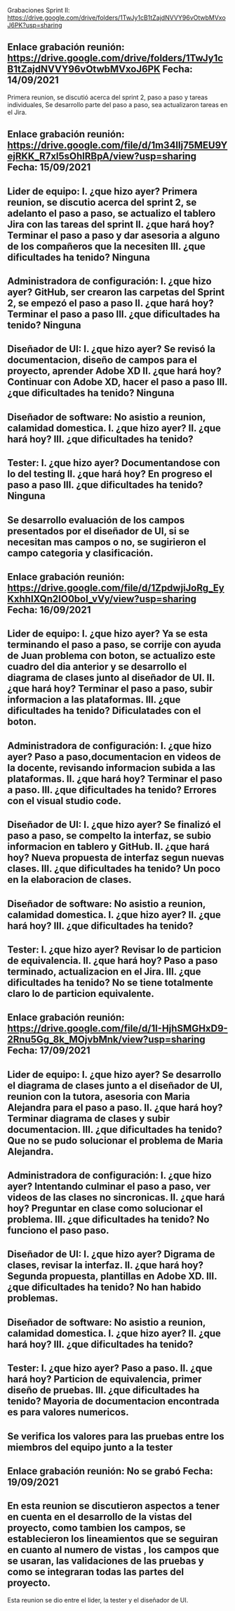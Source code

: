 Grabaciones Sprint II: https://drive.google.com/drive/folders/1TwJy1cB1tZajdNVVY96vOtwbMVxoJ6PK?usp=sharing


Enlace grabación reunión: https://drive.google.com/drive/folders/1TwJy1cB1tZajdNVVY96vOtwbMVxoJ6PK
Fecha: 14/09/2021
-------------------------------------------------------------------------------------------------------
Primera reunion, se discutió acerca del sprint 2, paso a paso y tareas individuales,
Se desarrollo parte del paso a paso, sea actualizaron tareas en el Jira.

Enlace grabación reunión: https://drive.google.com/file/d/1m34llj75MEU9YejRKK_R7xl5sOhlRBpA/view?usp=sharing
Fecha: 15/09/2021
-------------------------------------------------------------------------------------------------------
Lider de equipo:
I. ¿que hizo ayer? Primera reunion, se discutio acerca del sprint 2, se adelanto el paso a paso, 
se actualizo el tablero Jira con las tareas del sprint
II. ¿que hará hoy? Terminar el paso a paso y dar asesoria a alguno de los compañeros que la necesiten
III. ¿que dificultades ha tenido? Ninguna
-------------------------------------------------------------------------------------------------------
Administradora de configuración:
I. ¿que hizo ayer? GitHub, ser crearon las carpetas del Sprint 2, se empezó el paso a paso
II. ¿que hará hoy? Terminar el paso a paso
III. ¿que dificultades ha tenido? Ninguna
-------------------------------------------------------------------------------------------------------
Diseñador de UI:
I. ¿que hizo ayer? Se revisó la documentacion, diseño de campos para el proyecto, aprender Adobe XD
II. ¿que hará hoy? Continuar con Adobe XD, hacer el paso a paso
III. ¿que dificultades ha tenido? Ninguna
-------------------------------------------------------------------------------------------------------
Diseñador de software: No asistio a reunion, calamidad domestica.
I. ¿que hizo ayer?
II. ¿que hará hoy?
III. ¿que dificultades ha tenido?
-------------------------------------------------------------------------------------------------------
Tester:
I. ¿que hizo ayer? Documentandose con lo del testing 
II. ¿que hará hoy? En progreso el paso a paso
III. ¿que dificultades ha tenido? Ninguna 
-------------------------------------------------------------------------------------------------------
Se desarrollo evaluación de los campos presentados por el diseñador de UI, si se necesitan mas
campos o no, se sugirieron el campo categoria y clasificación.
-------------------------------------------------------------------------------------------------------

Enlace grabación reunión: https://drive.google.com/file/d/1ZpdwjiJoRg_EyKxhhIXQn2IO0bol_vVy/view?usp=sharing
Fecha: 16/09/2021
-------------------------------------------------------------------------------------------------------
Lider de equipo:
I. ¿que hizo ayer? Ya se esta terminando el paso a paso, se corrije con ayuda de Juan problema con 
boton, se actualizo este cuadro del dia anterior y se desarrollo el diagrama de clases junto al
diseñador de UI.
II. ¿que hará hoy? Terminar el paso a paso, subir informacion a las plataformas.
III. ¿que dificultades ha tenido? Dificulatades con el boton.
-------------------------------------------------------------------------------------------------------
Administradora de configuración:
I. ¿que hizo ayer? Paso a paso,documentacion en videos de la docente, revisando informacion subida a las
plataformas.
II. ¿que hará hoy? Terminar el paso a paso.
III. ¿que dificultades ha tenido? Errores con el visual studio code.
-------------------------------------------------------------------------------------------------------
Diseñador de UI:
I. ¿que hizo ayer? Se finalizó el paso a paso, se compelto la interfaz, se subio informacion en 
tablero y GitHub.
II. ¿que hará hoy? Nueva propuesta de interfaz segun nuevas clases. 
III. ¿que dificultades ha tenido? Un poco en la elaboracion de clases.
-------------------------------------------------------------------------------------------------------
Diseñador de software: No asistio a reunion, calamidad domestica.
I. ¿que hizo ayer?
II. ¿que hará hoy?
III. ¿que dificultades ha tenido?
-------------------------------------------------------------------------------------------------------
Tester:
I. ¿que hizo ayer? Revisar lo de particion de equivalencia.
II. ¿que hará hoy? Paso a paso terminado, actualizacion en el Jira.
III. ¿que dificultades ha tenido? No se tiene totalmente claro lo de particion equivalente.
-------------------------------------------------------------------------------------------------------

Enlace grabación reunión: https://drive.google.com/file/d/1I-HjhSMGHxD9-2Rnu5Gg_8k_MOjvbMnk/view?usp=sharing
Fecha: 17/09/2021
-------------------------------------------------------------------------------------------------------
Lider de equipo:
I. ¿que hizo ayer? Se desarrollo el diagrama de clases junto a el diseñador de UI, reunion con la
tutora, asesoria con Maria Alejandra para el paso a paso.
II. ¿que hará hoy? Terminar diagrama de clases y subir documentacion.
III. ¿que dificultades ha tenido? Que no se pudo solucionar el problema de Maria Alejandra.
-------------------------------------------------------------------------------------------------------
Administradora de configuración:
I. ¿que hizo ayer? Intentando culminar el paso a paso, ver videos de las clases no sincronicas.
II. ¿que hará hoy? Preguntar en clase como solucionar el problema.
III. ¿que dificultades ha tenido? No funciono el paso paso.
-------------------------------------------------------------------------------------------------------
Diseñador de UI:
I. ¿que hizo ayer? Digrama de clases, revisar la interfaz.
II. ¿que hará hoy? Segunda propuesta, plantillas en Adobe XD.
III. ¿que dificultades ha tenido? No han habido problemas.
-------------------------------------------------------------------------------------------------------
Diseñador de software: No asistio a reunion, calamidad domestica.
I. ¿que hizo ayer?
II. ¿que hará hoy?
III. ¿que dificultades ha tenido?
-------------------------------------------------------------------------------------------------------
Tester:
I. ¿que hizo ayer? Paso a paso.
II. ¿que hará hoy? Particion de equivalencia, primer diseño de pruebas.
III. ¿que dificultades ha tenido? Mayoria de documentacion encontrada es para valores numericos.
------------------------------------------------------------------------------------------------------
Se verifica los valores para las pruebas entre los miembros del equipo junto a la tester
------------------------------------------------------------------------------------------------------

Enlace grabación reunión: No se grabó
Fecha: 19/09/2021
-------------------------------------------------------------------------------------------------------
En esta reunion se discutieron aspectos a tener en cuenta en el desarrollo de la vistas del proyecto,
como tambien los campos, se establecieron los lineamientos que se seguiran en cuanto al numero de vistas
, los campos que se usaran, las validaciones de las pruebas y como se integraran todas las partes
del proyecto.
-------------------------------------------------------------------------------------------------------
Esta reunion se dio entre el lider, la tester y el diseñador de UI.

